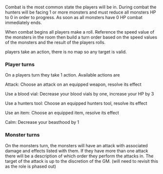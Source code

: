 Combat is the most common state the players will be in. During combat the hunters will be facing 1 or more monsters and must reduce all monsters HP to 0 in order to progress. As soon as all monsters have 0 HP combat immediately ends. 

When combat begins all players make a roll. Reference the speed value of the monsters in the room then build a turn order based on the speed values of the monsters and the result of the players rolls. 

players take an action, there is no map so any target is valid.

### Player turns

On a players turn they take 1 action. Available actions are 

Attack: Choose an attack on an equipped weapon, resolve its effect

Use a blood vial: Decrease your blood vials by one, increase your HP by 3

Use a hunters tool: Choose an equipped hunters tool, resolve its effect

Use an item: Choose an equipped item, resolve its effect

Calm: Decrease your beasthood by 1

### Monster turns

On the monsters turn, the monsters will have an attack with associated damage and effects listed with them. If they have more than one attack there will be a description of which order they perform the attacks in. The target of the attack is up to the discretion of the GM. (will need to revisit this as the role is phased out)
